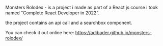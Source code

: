 Monsters Rolodex - is a project i made as part of a React js course i took named "Complete React Developer in 2022".

the project contains an api call and a searchbox component.

You can check it out online here: https://adibader.github.io/monsters-rolodex/